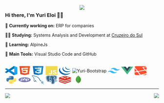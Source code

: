 <img src = "https://cdn.discordapp.com/attachments/797697618334580769/879193246977368094/7e0bcff70452c2eca7f1250938b226c3_w200.gif" width="260px" align = "right">

### Hi there, I'm Yuri Eloi 👩‍💻

🔭 **Currently working on:** ERP for companies

:man_student: **Studying:** Systems Analysis and Development at [Cruzeiro do Sul](https://www.cruzeirodosul.edu.br/)

🌱 **Learning:** AlpineJs

:school_satchel: **Main Tools:** Visual Studio Code and GitHub

<br>

<div style="display: inline_block">
  <img align="center" alt="Yuri-Vscode" height="30" width="40" src="https://raw.githubusercontent.com/devicons/devicon/master/icons/vscode/vscode-original.svg">
  <img align="center" alt="Yuri-HTML" height="30" width="40" src="https://raw.githubusercontent.com/devicons/devicon/master/icons/html5/html5-original.svg">
  <img align="center" alt="Yuri-CSS" height="30" width="40" src="https://raw.githubusercontent.com/devicons/devicon/master/icons/css3/css3-original.svg">
  <img align="center" alt="Yuri-Js" height="30" width="40" src="https://raw.githubusercontent.com/devicons/devicon/master/icons/javascript/javascript-plain.svg">
  <img align="center" alt="Yuri-Jquery" height="30" width="40" src="https://raw.githubusercontent.com/devicons/devicon/master/icons/jquery/jquery-original.svg">
  <img align="center" alt="Yuri-Bootstrap" height="30" width="40" src="https://upload.wikimedia.org/wikipedia/commons/thumb/b/b2/Bootstrap_logo.svg/512px-Bootstrap_logo.svg.png">
  <img align="center" alt="Yuri-Tailwind" height="30" width="40" src="https://raw.githubusercontent.com/devicons/devicon/refs/heads/master/icons/tailwindcss/tailwindcss-original.svg">
  <img align="center" alt="Yuri-Vue" height="30" width="40" src="https://raw.githubusercontent.com/devicons/devicon/master/icons/vuejs/vuejs-original.svg">
  <img align="center" alt="Yuri-Laravel" height="30" width="40" src="https://raw.githubusercontent.com/devicons/devicon/master/icons/laravel/laravel-plain.svg">
  <img align="center" alt="Yuri-Python" height="30" width="40" src="https://raw.githubusercontent.com/devicons/devicon/master/icons/python/python-original.svg">
  <img align="center" alt="Yuri-Php" height="30" width="40" src="https://raw.githubusercontent.com/devicons/devicon/master/icons/php/php-plain.svg">
  <img align="center" alt="Yuri-Mysql" height="30" width="40" src="https://raw.githubusercontent.com/devicons/devicon/master/icons/mysql/mysql-plain.svg">
  <img align="center" alt="Yuri-PostgreSql" height="30" width="40" src="https://raw.githubusercontent.com/devicons/devicon/master/icons/postgresql/postgresql-plain.svg">
  <img align="center" alt="Yuri-Redis" height="30" width="40" src="https://raw.githubusercontent.com/devicons/devicon/master/icons/redis/redis-plain.svg">
  <img align="center" alt="Yuri-MongoDB" height="30" width="40" src="https://raw.githubusercontent.com/devicons/devicon/master/icons/mongodb/mongodb-original.svg">
  

  
  
  
</div>

---

<div>
<a href="https://github.com/yodaylay22/yodaylay22">
  <img align = "left" src = "https://github-readme-stats.vercel.app/api/top-langs/?username=yodaylay22&include_all_commits=true&count_private=true" />
</a>

<a href="https://github.com/yodaylay22/yodaylay22">
  <img align = "right" src = "https://github-readme-stats.vercel.app/api?username=yodaylay22&show_icons=true&include_all_commits=true&count_private=true" />
</a>
</div>

